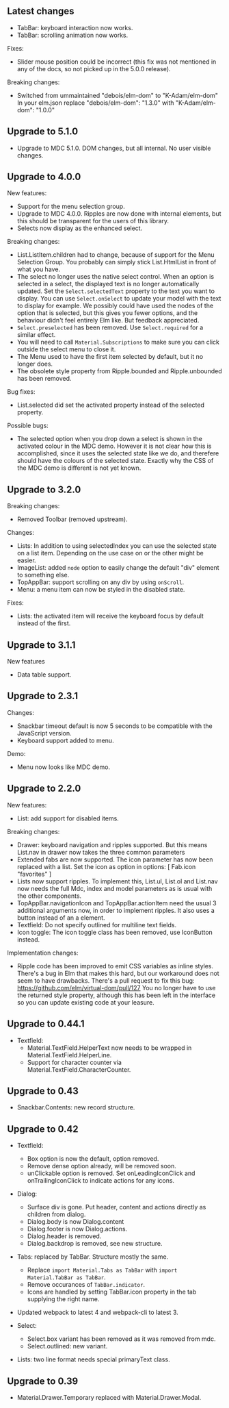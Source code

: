 ## Latest changes

* TabBar: keyboard interaction now works.
* TabBar: scrolling animation now works.

Fixes:
* Slider mouse position could be incorrect (this fix was not mentioned
  in any of the docs, so not picked up in the 5.0.0 release).

Breaking changes:
* Switched from ummaintained "debois/elm-dom" to "K-Adam/elm-dom"
  In your elm.json replace "debois/elm-dom": "1.3.0" with "K-Adam/elm-dom": "1.0.0"


## Upgrade to 5.1.0

* Upgrade to MDC 5.1.0. DOM changes, but all internal. No user visible changes.



## Upgrade to 4.0.0

New features:
* Support for the menu selection group.
* Upgrade to MDC 4.0.0. Ripples are now done with internal elements,
  but this should be transparent for the users of this library.
* Selects now display as the enhanced select.

Breaking changes:
* List.ListItem.children had to change, because of support for the Menu Selection Group.
  You probably can simply stick List.HtmlList in front of what you have.
* The select no longer uses the native select control. When an option
  is selected in a select, the displayed text is no longer automatically
  updated. Set the `Select.selectedText` property to the text you want
  to display. You can use `Select.onSelect` to update your model with
  the text to display for example.
  We possibly could have used the nodes of the option that is
  selected, but this gives you fewer options, and the behaviour didn't
  feel entirely Elm like. But feedback appreciated.
* `Select.preselected` has been removed. Use `Select.required` for a similar effect.
* You will need to call `Material.Subscriptions` to make sure you can
  click outside the select menu to close it.
* The Menu used to have the first item selected by default, but it no longer does.
* The obsolete style property from Ripple.bounded and Ripple.unbounded has been removed.

Bug fixes:
* List.selected did set the activated property instead of the selected property.

Possible bugs:
* The selected option when you drop down a select is shown in the
  activated colour in the MDC demo. However it is not clear how this
  is accomplished, since it uses the selected state like we do, and
  therefere should have the colours of the selected state.
  Exactly why the CSS of the MDC demo is different is not yet known.


## Upgrade to 3.2.0

Breaking changes:
* Removed Toolbar (removed upstream).

Changes:
* Lists: In addition to using selectedIndex you can use the selected
  state on a list item. Depending on the use case on or the other
  might be easier.
* ImageList: added `node` option to easily change the default "div" element to something else.
* TopAppBar: support scrolling on any div by using `onScroll`.
* Menu: a menu item can now be styled in the disabled state.

Fixes:
* Lists: the activated item will receive the keyboard focus by default instead of the first.


## Upgrade to 3.1.1

New features
* Data table support.


## Upgrade to 2.3.1

Changes:
* Snackbar timeout default is now 5 seconds to be compatible with
  the JavaScript version.
* Keyboard support added to menu.

Demo:
* Menu now looks like MDC demo.


## Upgrade to 2.2.0

New features:
* List: add support for disabled items.

Breaking changes:

* Drawer: keyboard navigation and ripples supported. But this means List.nav in
  drawer now takes the three common parameters
* Extended fabs are now supported. The icon parameter has now been replaced with a list.
  Set the icon as option in options: [ Fab.icon "favorites" ]
* Lists now support ripples. To implement this, List.ul, List.ol and
  List.nav now needs the full Mdc, index and model parameters as is
  usual with the other components.
* TopAppBar.navigationIcon and TopAppBar.actionItem need the usual 3
  additional arguments now, in order to implement ripples. It also
  uses a button instead of an a element.
* Textfield: Do not specify outlined for multiline text fields.
* Icon toggle: The icon toggle class has been removed, use IconButton instead.


Implementation changes:

* Ripple code has been improved to emit CSS variables as inline
  styles. There's a bug in Elm that makes this hard, but our
  workaround does not seem to have drawbacks.
  There's a pull request to fix this bug: https://github.com/elm/virtual-dom/pull/127
  You no longer have to use the returned style property, although this
  has been left in the interface so you can update existing code at your leasure.



## Upgrade to 0.44.1

* Textfield:
  * Material.TextField.HelperText now needs to be wrapped in Material.TextField.HelperLine.
  * Support for character counter via Material.TextField.CharacterCounter.


## Upgrade to 0.43

* Snackbar.Contents: new record structure.


## Upgrade to 0.42

* Textfield:
  * Box option is now the default, option removed.
  * Remove dense option already, will be removed soon.
  * unClickable option is removed. Set onLeadingIconClick and
    onTrailingIconClick to indicate actions for any icons.

* Dialog:
  * Surface div is gone. Put header, content and actions directly as children from dialog.
  * Dialog.body is now Dialog.content
  * Dialog.footer is now Dialog.actions.
  * Dialog.header is removed.
  * Dialog.backdrop is removed, see new structure.

* Tabs: replaced by TabBar. Structure mostly the same.
  * Replace `import Material.Tabs as TabBar` with `import Material.TabBar as TabBar`.
  * Remove occurances of `TabBar.indicator`.
  * Icons are handled by setting TabBar.icon property in the tab supplying the right name.

* Updated webpack to latest 4 and webpack-cli to latest 3.

* Select:
  * Select.box variant has been removed as it was removed from mdc.
  * Select.outlined: new variant.

* Lists: two line format needs special primaryText class.


## Upgrade to 0.39

* Material.Drawer.Temporary replaced with Material.Drawer.Modal.
